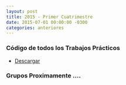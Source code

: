 ```yaml
---
layout: post
title: 2015 - Primer Cuatrimestre
date: 2015-07-01 00:00:00 -0300
categories: anteriores
---
```


### Código de todos los Trabajos Prácticos

* [Descargar](https://drive.google.com/open?id=0B8iAMXTVXrJeZVYtZHFMYXlaMTg)

### Grupos Proximamente ....
